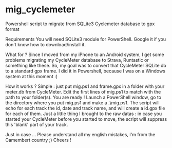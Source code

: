 # mig_cyclemeter
Powershell script to migrate from SQLite3 Cyclemeter database to gpx format

Requirements
You will need SQLite3 module for PowerShell. Google it if you don't know how to download/install it.

What for ?
Since I moved from my iPhone to an Android system, I get some problems migrating my CycleMeter database to Strava, Runtastic or something like these.
So, my goal was to convert that CycleMeter SQLite db to a standard gpx frame.
I did it in Powershell, because I was on a Windows system at this moment :)

How it works ?
Simple : just put mig.ps1 and frame.gpx in a folder with your meter.db from CycleMeter. Edit the first lines of mig.ps1 to match with the path to your folder(s).
You are ready ! Launch a PowerShell window, go to the directory where you put mig.ps1 and make a .\mig.ps1.
The script will echo for each track the id, date and track name, and will create a id.gpx file for each of them.
Just a little thing I brought to the raw datas : in case you started your CycleMeter before you started to move, the script will suppress this 'blank' part of your track.

Just in case ...
Please understand all my english mistakes, I'm from the Camembert country ;)
Cheers !
